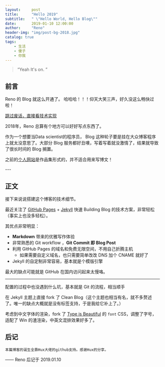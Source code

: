 ```yaml
---
layout:     post
title:      "Hello 2019"
subtitle:   " \"Hello World, Hello Blog\""
date:       2019-01-10 12:00:00
author:     "Reno"
header-img: "img/post-bg-2018.jpg"
catalog: true
tags:
    - 生活
    - 傻子
    - 你我
---
```


> “Yeah It's on. ”


## 前言

Reno 的 Blog 就这么开通了。
哈哈哈！！！仰天大笑三声，好久没这么畅快过啦！

[跳过废话，直接看技术实现 ](#build) 


2018年，Reno 总算有个地方可以好好写点东西了。


作为一个想要当Data scientist的程序员， Blog 这种轮子要是挂在大众博客程序上就太没意思了。大部分 Blog 服务都好丑噢，写着写着就没激情了，结果就导致了很长时间的 Blog 搁置。

之前的[个人网站](https://lsklee1.github.io/portfolio/)是作品集形式的，并不适合用来写博文！


<p id = "build"></p>
---

## 正文

接下来说说搭建这个博客的技术细节。  

最近关注了 [GitHub Pages](https://pages.github.com/) + [Jekyll](http://jekyllrb.com/) 快速 Building Blog 的技术方案，非常轻松（事实上也没多轻松）。

其优点非常明显：

* **Markdown** 带来的优雅写作体验
* 非常熟悉的 Git workflow ，**Git Commit 即 Blog Post**
* 利用 GitHub Pages 的域名和免费无限空间，不用自己折腾主机
	* 如果需要自定义域名，也只需要简单改改 DNS 加个 CNAME 就好了 
* Jekyll 的自定制非常容易，基本就是个模版引擎


最大的缺点可能就是 GitHub 在国内访问起来太慢咯。

---

配置的过程中也没遇到什么坑，基本就是 Git 的流程，相当顺手

在 Jekyll 主题上直接 fork 了 Clean Blog（这个主题也相当有名，就不多赘述了。唯一的缺点大概就是没有标签支持，于是我给它补上了。）

考虑到中文字体的渲染，fork 了 [Type is Beautiful](http://www.typeisbeautiful.com/) 的 `font` CSS，调整了字号，适配了 Win 的渣渲染，中英文混排效果好多了。


## 后记
	本篇博客的诞生全靠Hux大佬的github支持。感谢Hux的分享。

—— Reno 后记于 2019.01.10


